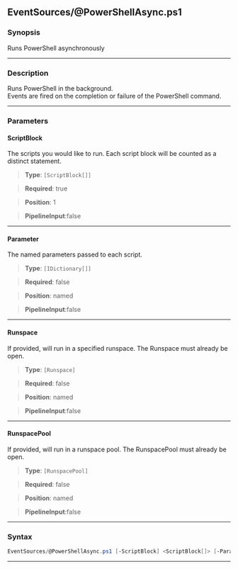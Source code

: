 
EventSources/@PowerShellAsync.ps1
---------------------------------
### Synopsis
Runs PowerShell asynchronously

---
### Description

Runs PowerShell in the background.  
Events are fired on the completion or failure of the PowerShell command.

---
### Parameters
#### **ScriptBlock**

The scripts you would like to run.  Each script block will be counted as a distinct statement.



> **Type**: ```[ScriptBlock[]]```

> **Required**: true

> **Position**: 1

> **PipelineInput**:false



---
#### **Parameter**

The named parameters passed to each script.



> **Type**: ```[IDictionary[]]```

> **Required**: false

> **Position**: named

> **PipelineInput**:false



---
#### **Runspace**

If provided, will run in a specified runspace.  The Runspace must already be open.



> **Type**: ```[Runspace]```

> **Required**: false

> **Position**: named

> **PipelineInput**:false



---
#### **RunspacePool**

If provided, will run in a runspace pool.  The RunspacePool must already be open.



> **Type**: ```[RunspacePool]```

> **Required**: false

> **Position**: named

> **PipelineInput**:false



---
### Syntax
```PowerShell
EventSources/@PowerShellAsync.ps1 [-ScriptBlock] <ScriptBlock[]> [-Parameter <IDictionary[]>] [-Runspace <Runspace>] [-RunspacePool <RunspacePool>] [<CommonParameters>]
```
---





